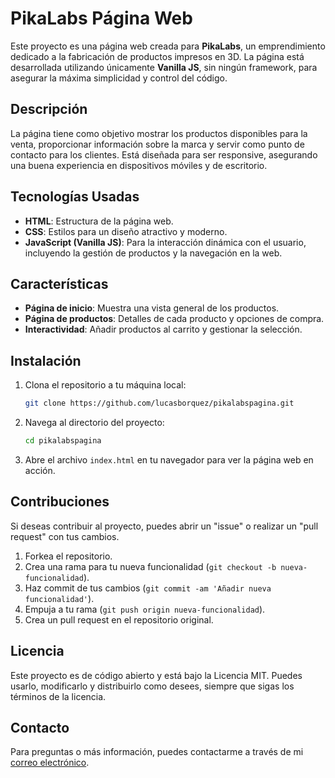 # PikaLabs Página Web

Este proyecto es una página web creada para **PikaLabs**, un emprendimiento dedicado a la fabricación de productos impresos en 3D. La página está desarrollada utilizando únicamente **Vanilla JS**, sin ningún framework, para asegurar la máxima simplicidad y control del código.

## Descripción

La página tiene como objetivo mostrar los productos disponibles para la venta, proporcionar información sobre la marca y servir como punto de contacto para los clientes. Está diseñada para ser responsive, asegurando una buena experiencia en dispositivos móviles y de escritorio.

## Tecnologías Usadas

- **HTML**: Estructura de la página web.
- **CSS**: Estilos para un diseño atractivo y moderno.
- **JavaScript (Vanilla JS)**: Para la interacción dinámica con el usuario, incluyendo la gestión de productos y la navegación en la web.

## Características

- **Página de inicio**: Muestra una vista general de los productos.
- **Página de productos**: Detalles de cada producto y opciones de compra.
- **Interactividad**: Añadir productos al carrito y gestionar la selección.

## Instalación

1. Clona el repositorio a tu máquina local:

    ```bash
    git clone https://github.com/lucasborquez/pikalabspagina.git
    ```

2. Navega al directorio del proyecto:

    ```bash
    cd pikalabspagina
    ```

3. Abre el archivo `index.html` en tu navegador para ver la página web en acción.

## Contribuciones

Si deseas contribuir al proyecto, puedes abrir un "issue" o realizar un "pull request" con tus cambios.

1. Forkea el repositorio.
2. Crea una rama para tu nueva funcionalidad (`git checkout -b nueva-funcionalidad`).
3. Haz commit de tus cambios (`git commit -am 'Añadir nueva funcionalidad'`).
4. Empuja a tu rama (`git push origin nueva-funcionalidad`).
5. Crea un pull request en el repositorio original.

## Licencia

Este proyecto es de código abierto y está bajo la Licencia MIT. Puedes usarlo, modificarlo y distribuirlo como desees, siempre que sigas los términos de la licencia.

## Contacto

Para preguntas o más información, puedes contactarme a través de mi [correo electrónico](mailto:lucasivanborquez@gmail.com).
